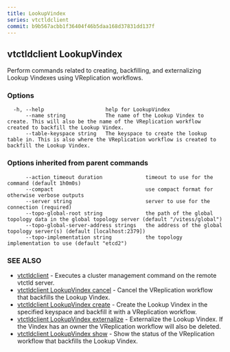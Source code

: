 ```yaml
---
title: LookupVindex
series: vtctldclient
commit: b9b567acbb1f36404f46b5daa168d37831dd137f
---
```

## vtctldclient LookupVindex

Perform commands related to creating, backfilling, and externalizing Lookup Vindexes using VReplication workflows.

### Options

```
  -h, --help                    help for LookupVindex
      --name string             The name of the Lookup Vindex to create. This will also be the name of the VReplication workflow created to backfill the Lookup Vindex.
      --table-keyspace string   The keyspace to create the lookup table in. This is also where the VReplication workflow is created to backfill the Lookup Vindex.
```

### Options inherited from parent commands

```
      --action_timeout duration              timeout to use for the command (default 1h0m0s)
      --compact                              use compact format for otherwise verbose outputs
      --server string                        server to use for the connection (required)
      --topo-global-root string              the path of the global topology data in the global topology server (default "/vitess/global")
      --topo-global-server-address strings   the address of the global topology server(s) (default [localhost:2379])
      --topo-implementation string           the topology implementation to use (default "etcd2")
```

### SEE ALSO

* [vtctldclient](../)	 - Executes a cluster management command on the remote vtctld server.
* [vtctldclient LookupVindex cancel](./vtctldclient_lookupvindex_cancel/)	 - Cancel the VReplication workflow that backfills the Lookup Vindex.
* [vtctldclient LookupVindex create](./vtctldclient_lookupvindex_create/)	 - Create the Lookup Vindex in the specified keyspace and backfill it with a VReplication workflow.
* [vtctldclient LookupVindex externalize](./vtctldclient_lookupvindex_externalize/)	 - Externalize the Lookup Vindex. If the Vindex has an owner the VReplication workflow will also be deleted.
* [vtctldclient LookupVindex show](./vtctldclient_lookupvindex_show/)	 - Show the status of the VReplication workflow that backfills the Lookup Vindex.

